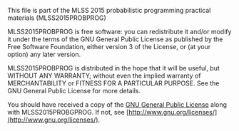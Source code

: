 This file is part of the MLSS 2015 probabilistic programming practical 
materials (MLSS2015PROBPROG)

MLSS2015PROBPROG is free software: you can redistribute it and/or modify
it under the terms of the GNU General Public License as published by
the Free Software Foundation, either version 3 of the License, or
(at your option) any later version.

MLSS2015PROBPROG is distributed in the hope that it will be useful,
but WITHOUT ANY WARRANTY; without even the implied warranty of
MERCHANTABILITY or FITNESS FOR A PARTICULAR PURPOSE.  See the
GNU General Public License for more details.

You should have received a copy of the [GNU General Public License](gpl-3.0.txt) along with MLSS2015PROBGPROG.  If not, see [http://www.gnu.org/licenses/](http://www.gnu.org/licenses/).
